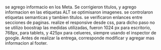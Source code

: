
se agrego informacio en los Meta.
Se corrigieron titulos, y agrego informacion en las etiquetas ALT
se optimisaron imagenes.
se controlaron etiquetas semanticas y tambien titulos.
se verificaron enlances entre secciones de paginas. 
realize el responsive desde  css, para dicho paso no se utilizo boostrap
las medidas utilizadas, fueron 1024 px para escritorio, 768px, para tablets, y 425px para celueres, siempre usando el inspector de google.
Antes de realizar la entrega, corresponde modificar y agregar mas informacion al footer.

